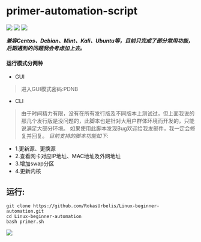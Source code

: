 # primer-automation-script
[![](https://img.shields.io/badge/GNU/Linux-License-orange.svg)](https://www.gnu.org)
[![](https://img.shields.io/badge/Begginers-script-brightgreen.svg)](https://blog.linux-code.com/articles/thread-966.html)
![](https://img.shields.io/github/stars/RokasUrbelis/primer-automation-script.svg?label=Stars&style=social)

***兼容Centos、Debian、Mint、Kali、Ubuntu等，目前只完成了部分常用功能，后期遇到的问题我会考虑加上去。***
#### 运行模式分两种
* GUI
>进入GUI模式密码:PDNB
* CLI

>由于时间精力有限，没有在所有发行版及不同版本上测试过，但上面我说的那几个发行版是没问题的，此脚本也是针对大用户群体环境而开发的，只能说满足大部分环境。
>如果使用此脚本发现Bug欢迎给我发邮件，我一定会修复并回复。
_目前支持的脚本功能如下:_
* 1.更新源、更换源
* 2.查看网卡对应IP地址、MAC地址及外网地址
* 3.增加swap分区
* 4.更新内核
  
## 运行:
```shell
git clone https://github.com/RokasUrbelis/Linux-beginner-automation.git
cd Linux-beginner-automation
bash primer.sh
```
![](https://blog.linux-code.com/wp-content/uploads/2018/11/show2.png)

